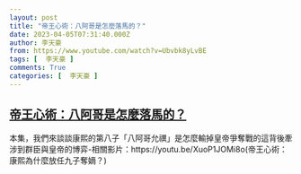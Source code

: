 ```yaml
---
layout: post
title: "帝王心術：八阿哥是怎麼落馬的？"
date: 2023-04-05T07:31:40.000Z
author: 李天豪
from: https://www.youtube.com/watch?v=Ubvbk8yLvBE
tags: [  李天豪 ]
comments: True
categories: [  李天豪 ]
---
```

<!--1680679900000-->
[帝王心術：八阿哥是怎麼落馬的？](https://www.youtube.com/watch?v=Ubvbk8yLvBE)
------

<div>
本集，我們來談談康熙的第八子「八阿哥允禩」是怎麼輸掉皇帝爭奪戰的這背後牽涉到群臣與皇帝的博弈-相關影片：https://youtu.be/XuoP1JOMi8o(帝王心術：康熙為什麼放任九子奪嫡？)
</div>
